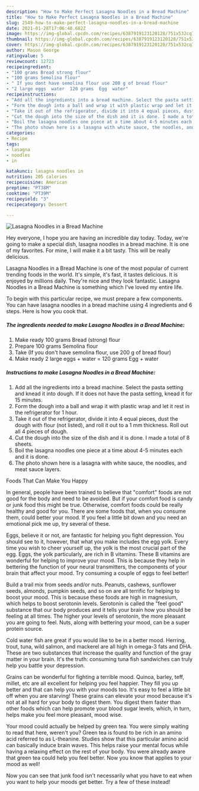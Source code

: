 ```yaml
---
description: "How to Make Perfect Lasagna Noodles in a Bread Machine"
title: "How to Make Perfect Lasagna Noodles in a Bread Machine"
slug: 2549-how-to-make-perfect-lasagna-noodles-in-a-bread-machine
date: 2021-01-28T17:06:48.682Z
image: https://img-global.cpcdn.com/recipes/6387919123120128/751x532cq70/lasagna-noodles-in-a-bread-machine-recipe-main-photo.jpg
thumbnail: https://img-global.cpcdn.com/recipes/6387919123120128/751x532cq70/lasagna-noodles-in-a-bread-machine-recipe-main-photo.jpg
cover: https://img-global.cpcdn.com/recipes/6387919123120128/751x532cq70/lasagna-noodles-in-a-bread-machine-recipe-main-photo.jpg
author: Mason George
ratingvalue: 5
reviewcount: 12723
recipeingredient:
- "100 grams Bread strong flour"
- "100 grams Semolina flour"
- " If you dont have semolina flour use 200 g of bread flour"
- "2 large eggs  water  120 grams  Egg  water"
recipeinstructions:
- "Add all the ingredients into a bread machine. Select the pasta setting and knead it into dough. If it does not have the pasta setting, knead it for 15 minutes."
- "Form the dough into a ball and wrap it with plastic wrap and let it rest in the refrigerator for 1 hour."
- "Take it out of the refrigerator, divide it into 4 equal pieces, dust the dough with flour (not listed), and roll it out to a 1 mm thickness. Roll out all 4 pieces of dough."
- "Cut the dough into the size of the dish and it is done. I made a total of 8 sheets."
- "Boil the lasagna noodles one piece at a time about 4-5 minutes each and it is done."
- "The photo shown here is a lasagna with white sauce, the noodles, and meat sauce layers."
categories:
- Recipe
tags:
- lasagna
- noodles
- in

katakunci: lasagna noodles in 
nutrition: 205 calories
recipecuisine: American
preptime: "PT38M"
cooktime: "PT39M"
recipeyield: "3"
recipecategory: Dessert

---
```



![Lasagna Noodles in a Bread Machine](https://img-global.cpcdn.com/recipes/6387919123120128/751x532cq70/lasagna-noodles-in-a-bread-machine-recipe-main-photo.jpg)

Hey everyone, I hope you are having an incredible day today. Today, we're going to make a special dish, lasagna noodles in a bread machine. It is one of my favorites. For mine, I will make it a bit tasty. This will be really delicious.

Lasagna Noodles in a Bread Machine is one of the most popular of current trending foods in the world. It's simple, it's fast, it tastes delicious. It is enjoyed by millions daily. They're nice and they look fantastic. Lasagna Noodles in a Bread Machine is something which I've loved my entire life.




To begin with this particular recipe, we must prepare a few components. You can have lasagna noodles in a bread machine using 4 ingredients and 6 steps. Here is how you cook that.

<!--inarticleads1-->

##### The ingredients needed to make Lasagna Noodles in a Bread Machine:

1. Make ready 100 grams Bread (strong) flour
1. Prepare 100 grams Semolina flour
1. Take  (If you don&#39;t have semolina flour, use 200 g of bread flour)
1. Make ready 2 large eggs + water = 120 grams  Egg + water




<!--inarticleads2-->

##### Instructions to make Lasagna Noodles in a Bread Machine:

1. Add all the ingredients into a bread machine. Select the pasta setting and knead it into dough. If it does not have the pasta setting, knead it for 15 minutes.
1. Form the dough into a ball and wrap it with plastic wrap and let it rest in the refrigerator for 1 hour.
1. Take it out of the refrigerator, divide it into 4 equal pieces, dust the dough with flour (not listed), and roll it out to a 1 mm thickness. Roll out all 4 pieces of dough.
1. Cut the dough into the size of the dish and it is done. I made a total of 8 sheets.
1. Boil the lasagna noodles one piece at a time about 4-5 minutes each and it is done.
1. The photo shown here is a lasagna with white sauce, the noodles, and meat sauce layers.




Foods That Can Make You Happy


In general, people have been trained to believe that "comfort" foods are not good for the body and need to be avoided. But if your comfort food is candy or junk food this might be true. Otherwise, comfort foods could be really healthy and good for you. There are some foods that, when you consume them, could better your mood. If you feel a little bit down and you need an emotional pick me up, try several of these.

Eggs, believe it or not, are fantastic for helping you fight depression. You should see to it, however, that what you make includes the egg yolk. Every time you wish to cheer yourself up, the yolk is the most crucial part of the egg. Eggs, the yolk particularly, are rich in B vitamins. These B vitamins are wonderful for helping to improve your mood. This is because they help in bettering the function of your neural transmitters, the components of your brain that affect your mood. Try consuming a couple of eggs to feel better!

Build a trail mix from seeds and/or nuts. Peanuts, cashews, sunflower seeds, almonds, pumpkin seeds, and so on are all terrific for helping to boost your mood. This is because these foods are high in magnesium, which helps to boost serotonin levels. Serotonin is called the "feel good" substance that our body produces and it tells your brain how you should be feeling at all times. The higher your levels of serotonin, the more pleasant you are going to feel. Nuts, along with bettering your mood, can be a super protein source.

Cold water fish are great if you would like to be in a better mood. Herring, trout, tuna, wild salmon, and mackerel are all high in omega-3 fats and DHA. These are two substances that increase the quality and function of the gray matter in your brain. It's the truth: consuming tuna fish sandwiches can truly help you battle your depression. 

Grains can be wonderful for fighting a terrible mood. Quinoa, barley, teff, millet, etc are all excellent for helping you feel happier. They fill you up better and that can help you with your moods too. It's easy to feel a little bit off when you are starving! These grains can elevate your mood because it's not at all hard for your body to digest them. You digest them faster than other foods which can help promote your blood sugar levels, which, in turn, helps make you feel more pleasant, mood wise.

Your mood could actually be helped by green tea. You were simply waiting to read that here, weren't you? Green tea is found to be rich in an amino acid referred to as L-theanine. Studies show that this particular amino acid can basically induce brain waves. This helps raise your mental focus while having a relaxing effect on the rest of your body. You were already aware that green tea could help you feel better. Now you know that applies to your mood as well!

Now you can see that junk food isn't necessarily what you have to eat when you want to help your moods get better. Try a few of these instead!

